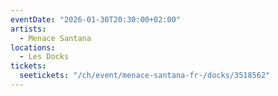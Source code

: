 ```yaml
---
eventDate: "2026-01-30T20:30:00+02:00"
artists:
  - Menace Santana
locations:
  - Les Docks
tickets:
  seetickets: "/ch/event/menace-santana-fr-/docks/3518562"
---
```

